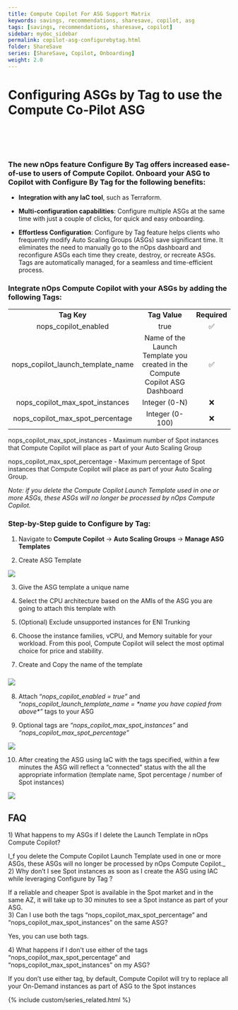 ```yaml
---
title: Compute Copilot For ASG Support Matrix
keywords: savings, recommendations, sharesave, copilot, asg
tags: [savings, recommendations, sharesave, copilot]
sidebar: mydoc_sidebar
permalink: copilot-asg-configurebytag.html
folder: ShareSave
series: [ShareSave, Copilot, Onboarding]
weight: 2.0
---
```




# Configuring ASGs by Tag to use the Compute Co-Pilot ASG
 <a id="configuring-asgs-by-tag-to-use-the-compute-co-pilot-asg"></a>
=====================================================================

### The new nOps feature Configure By Tag offers increased ease-of-use to users of Compute Copilot. Onboard your ASG to Copilot with Configure By Tag for the following benefits:<a id="the-new-nops-feature-configure-by-tag-offers-increased-ease-of-use-to-users-of-compute-copilot-onboard-your-asg-to-copilot-with-configure-by-tag-for-the-following-benefits"></a>

- **Integration with any IaC tool**, such as Terraform.

- **Multi-configuration capabilities**: Configure multiple ASGs at the same time with just a couple of clicks, for quick and easy onboarding.

- **Effortless Configuration**: Configure by Tag feature helps clients who frequently modify Auto Scaling Groups (ASGs) save significant time. It eliminates the need to manually go to the nOps dashboard and reconfigure ASGs each time they create, destroy, or recreate ASGs. Tags are automatically managed, for a seamless and time-efficient process.


### Integrate nOps Compute Copilot with your ASGs by adding the following Tags:<a id="integrate-nops-compute-copilot-with-your-asgs-by-adding-the-following-tags"></a>

|                                       |                                                                              |              |
| :-----------------------------------: | :--------------------------------------------------------------------------: | :----------: |
|              **Tag Key**              |                                 **Tag Value**                                | **Required** |
|         nops\_copilot\_enabled        |                                     true                                     |       ✅      |
| nops\_copilot\_launch\_template\_name | Name of the Launch Template you created in the Compute Copilot ASG Dashboard |       ✅      |
|  nops\_copilot\_max\_spot\_instances  |                                 Integer (0-N)                                |       ❌      |
|  nops\_copilot\_max\_spot\_percentage |                                Integer (0-100)                               |       ❌      |

nops\_copilot\_max\_spot\_instances - Maximum number of Spot instances that Compute Copilot will place as part of your Auto Scaling Group

nops\_copilot\_max\_spot\_percentage - Maximum percentage of Spot instances that Compute Copilot will place as part of your Auto Scaling Group.

_Note: if you delete the Compute Copilot Launch Template used in one or more ASGs, these ASGs will no longer be processed by nOps Compute Copilot._


### Step-by-Step guide to Configure by Tag:<a id="step-by-step-guide-to-configure-by-tag"></a>

1. Navigate to **Compute Copilot** -> **Auto Scaling Groups** -> **Manage ASG Templates**

2. Create ASG Template

![](https://lh7-us.googleusercontent.com/UouzjCSllCtBUg3s7lukfPzEK7iMk_TX-vpnRrJEeK0TeiIwzrECGTydSsnEA9pk1DLZW7W2ek0v0hlpVjzyAZrr87Pa02SazL7NZTemNn8xZ4_dBhHKjJOyd36pOtBxKFPCjCztXAvgy5fT9l0PWO0M1lx1obmwGe4mKefIzYT9R-82XdrUEfKY2iK5yA)

3. Give the ASG template a unique name

4. Select the CPU architecture based on the AMIs of the ASG you are going to attach this template with

5. (Optional) Exclude unsupported instances for ENI Trunking 

6. Choose the instance families, vCPU, and Memory suitable for your workload. From this pool, Compute Copilot will select the most optimal choice for price and stability.

7. Create and Copy the name of the template


### ![](https://lh7-us.googleusercontent.com/o7TFEg-g9LX6FRMiNALyQudCaET-RRf5YfSfUIvrGxNuGvdU0QBa_5s_MQPUwaPP8jCUJwKFSl6EfbDSZRdx8rFPTi-1ieERzpW0zQlVS-cHYle8-XaGtl_0rOXI8rO5gTo5EBbiNqfBNo091vmEUSu18P8oweRDW38RT_-jIJtcdgmN-OFChrGDq8mjDw)

8. Attach “_nops\_copilot\_enabled = true”_ and “_nops\_copilot\_launch\_template\_name =_ _\*name you have copied from above\*”_ tags to your ASG 

9. Optional tags are _“nops\_copilot\_max\_spot\_instances”_ and _“nops\_copilot\_max\_spot\_percentage”_

![](https://lh7-us.googleusercontent.com/IFrv5Wl_1dC4f0uWTjTeGslLpFrDEvKX5kmS6m2Zoh-jhNuxzgUd5xQVK_SEBNe8ncaZ-7wMrQmj6LT5h13mZVQy4H7PgLqEPkBDz12GWKNVR0-YgaVsUEkVJswIRVc0wV8UKhmxzBkA131HKgRGLeDbxpWlDvainf1aFoERWPnBBQmimpbdyKvgm7J6-Q)

10. After creating the ASG using IaC with the tags specified, within a few minutes the ASG will reflect a “connected” status with the all the appropriate information (template name, Spot percentage / number of Spot instances) 

![](https://lh7-us.googleusercontent.com/GBg8CBWhCFtkBbWWJ-QaGMp_rj8VU7J87IgTLrofKH6jtdXs1Svf3H82wSUvxu57PzpTCwxaNW-alfyaQL9AZwSwAqqhYUAF-oDZfSSb8tsQZz6OpGbEBnxxvkO8NeNpWvOHwNIX82znGiKTGpm75nKXq1SSfxNzXerIL7_eHSndUDtkl-Pxj9UckYQ9ug)

## FAQ

1\) What happens to my ASGs if I delete the Launch Template in nOps Compute Copilot?

I_f you delete the Compute Copilot Launch Template used in one or more ASGs, these ASGs will no longer be processed by nOps Compute Copilot._\
2\) Why don’t I see Spot instances as soon as I create the ASG using IAC while leveraging Configure by Tag ?

If a reliable and cheaper Spot is available in the Spot market and in the same AZ, it will take up to 30 minutes to see a Spot instance as part of your ASG.\
3\) Can I use both the tags “nops\_copilot\_max\_spot\_percentage” and “nops\_copilot\_max\_spot\_instances” on the same ASG?

Yes, you can use both tags. 

4\) What happens if I don't use either of the tags “nops\_copilot\_max\_spot\_percentage” and “nops\_copilot\_max\_spot\_instances” on my ASG?

If you don’t use either tag, by default, Compute Copilot will try to replace all your On-Demand instances as part of ASG to the Spot instances


{% include custom/series_related.html %}
